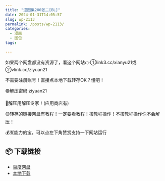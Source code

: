 ```yaml
---
title: "涩图集200张二[BL]"
date: 2024-01-31T14:05:57
slug: wp-2113
permalink: /posts/wp-2113/
categories:
  - 漫画
  - 图包
tags:

---
```


如果两个网盘都没有资源了，看这个网站👉①link3.cc/xianyu21或②vlink.cc/ziyuan21

不需要注册账号！直接点本地下载转存OK？懂吧！

🟢解压密码:ziyuan21

🔵解压用解压专家！(应用商店有)

🟡转存的链接网盘有教程！一定要看教程！按教程操作！不按教程操作你不会解压！

💰🈶能力的宝，可以点左下角赞赏支持一下网站运行

## 📦 下载链接
- [百度网盘](https://blziyuan21.com/pay-download/2113?key=39910bc512&down_id=0)
- [本地下载](https://blziyuan21.com/pay-download/2113?key=39910bc512&down_id=1)

